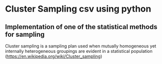 # Cluster Sampling csv using python  
## Implementation of one of the statistical methods for sampling  
Cluster sampling is a sampling plan used when mutually homogeneous yet internally heterogeneous groupings are evident in a statistical population (https://en.wikipedia.org/wiki/Cluster_sampling)  
